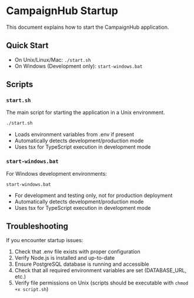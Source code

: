 # CampaignHub Startup

This document explains how to start the CampaignHub application.

## Quick Start

- On Unix/Linux/Mac: `./start.sh`
- On Windows (Development only): `start-windows.bat`

## Scripts

### `start.sh`
The main script for starting the application in a Unix environment.
```bash
./start.sh
```
- Loads environment variables from .env if present
- Automatically detects development/production mode
- Uses tsx for TypeScript execution in development mode

### `start-windows.bat`
For Windows development environments:
```
start-windows.bat
```
- For development and testing only, not for production deployment
- Automatically detects development/production mode
- Uses tsx for TypeScript execution in development mode

## Troubleshooting

If you encounter startup issues:

1. Check that .env file exists with proper configuration
2. Verify Node.js is installed and up-to-date
3. Ensure PostgreSQL database is running and accessible
4. Check that all required environment variables are set (DATABASE_URL, etc.)
5. Verify file permissions on Unix (scripts should be executable with `chmod +x script.sh`)